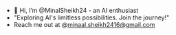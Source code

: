 - 👋 Hi, I’m @MinalSheikh24 - an AI enthusiast
- "Exploring AI's limitless possibilities. Join the journey!"
- Reach me out at @minaal.sheikh2416@gmail.com

<!---
MinalSheikh24/MinalSheikh24 is a ✨ special ✨ repository because its `README.md` (this file) appears on your GitHub profile.
You can click the Preview link to take a look at your changes.
--->
